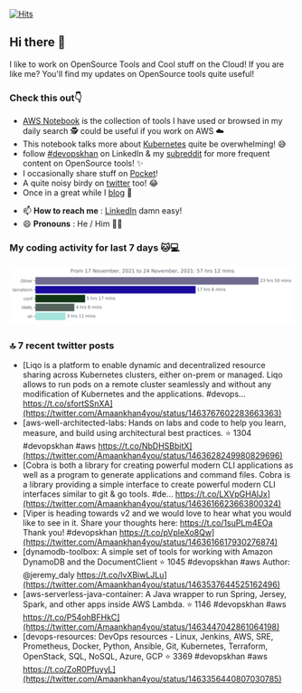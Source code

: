 [![Hits](https://hits.seeyoufarm.com/api/count/incr/badge.svg?url=https%3A%2F%2Fgithub.com%2Fakhan4u%2Fhit-counter&count_bg=%2379C83D&title_bg=%23555555&icon=&icon_color=%23E7E7E7&title=visits&edge_flat=false)](https://hits.seeyoufarm.com)

## Hi there 👋

I like to work on OpenSource Tools and Cool stuff on the Cloud! If you are like me? You'll find my updates on OpenSource tools quite useful!

### Check this out👇

* [AWS Notebook](https://histre.com/public/notebooks/dnllyanu/aws/) is the collection of tools I have used or browsed in my daily search 🕵️ could be useful if you work on AWS ☁️
* This notebook talks more about [Kubernetes](https://histre.com/public/notebooks/6uxdvo3y/kubernetes/) quite be overwhelming! 😅
* follow [#devopskhan](https://www.linkedin.com/feed/hashtag/devopskhan/) on LinkedIn & my [subreddit](https://www.reddit.com/r/devopskhan/) for more frequent content on OpenSource tools! ✨
* I occasionally share stuff on [Pocket](https://getpocket.com/@ej6g8d1dp2829A16a9Tf5d4T6bAMp3d8791rejDe86yem3bm4e14ex4fT4dluk29)!
* A quite noisy birdy on [twitter](https://twitter.com/Amaankhan4you) too! 😂
* Once in a great while I [blog](https://linuxparrot.com/) 😬


- 📫 **How to reach me** : [LinkedIn](https://www.linkedin.com/in/amaan-khan-linux-ninja) damn easy!
- 😄 **Pronouns** : He / Him 🤷‍♂️

### My coding activity for last 7 days 🐱💻

<img src="https://github.com/akhan4u/akhan4u/blob/main/images/stat.svg" alt="Amaan's Wakatime Activity!"/>

### 🔝 7 recent twitter posts
<!-- DEVDOJO:START -->
- [Liqo is a platform to enable dynamic and decentralized resource sharing across Kubernetes clusters, either on-prem or managed. Liqo allows to run pods on a remote cluster seamlessly and without any modification of Kubernetes and the applications. #devops… https://t.co/sfortSSnXA](https://twitter.com/Amaankhan4you/status/1463767602283663363)
- [aws-well-architected-labs: Hands on labs and code to help you learn, measure, and build using architectural best practices.
⭐️ 1304
#devopskhan #aws
https://t.co/NbDHSBbitX](https://twitter.com/Amaankhan4you/status/1463628249980829696)
- [Cobra is both a library for creating powerful modern CLI applications as well as a program to generate applications and command files. Cobra is a library providing a simple interface to create powerful modern CLI interfaces similar to git &amp; go tools. #de… https://t.co/LXVpGHAlJx](https://twitter.com/Amaankhan4you/status/1463616623663800324)
- [Viper is heading towards v2 and we would love to hear what you would like to see in it. Share your thoughts here: https://t.co/1suPLm4EOa Thank you! #devopskhan https://t.co/pVpleXo8Qw](https://twitter.com/Amaankhan4you/status/1463616617930276874)
- [dynamodb-toolbox: A simple set of tools for working with Amazon DynamoDB and the DocumentClient
⭐️ 1045
#devopskhan #aws
Author: @jeremy_daly
https://t.co/lvXBiwLJLu](https://twitter.com/Amaankhan4you/status/1463537644525162496)
- [aws-serverless-java-container: A Java wrapper to run Spring, Jersey, Spark, and other apps inside AWS Lambda.
⭐️ 1146
#devopskhan #aws
https://t.co/P54ohBFHkC](https://twitter.com/Amaankhan4you/status/1463447042861064198)
- [devops-resources: DevOps resources - Linux, Jenkins, AWS, SRE, Prometheus, Docker, Python, Ansible, Git, Kubernetes, Terraform, OpenStack, SQL, NoSQL, Azure, GCP
⭐️ 3369
#devopskhan #aws
https://t.co/ZoR0PfuyyL](https://twitter.com/Amaankhan4you/status/1463356440807030785)
<!-- DEVDOJO:END -->

<!-- ![Amaan's GitHub stats](https://github-readme-stats.vercel.app/api?username=akhan4u&count_private=true&show_icons=true&hide=contribs) -->
